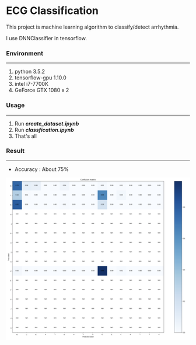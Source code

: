 # ECG Classification

This project is machine learning algorithm to classify/detect arrhythmia.

I use DNNClassifier in tensorflow.



### Environment

---

1. python 3.5.2
2. tensorflow-gpu 1.10.0
3. intel i7-7700K
4. GeForce GTX 1080 x 2 



### Usage

---

1. Run ***create_dataset.ipynb***
2. Run ***classfication.ipynb***
3. That's all

### Result

---

- Accuracy :  About 75%

![Result](./README/result.png)

